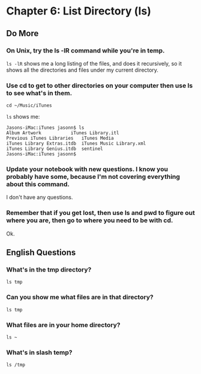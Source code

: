 
# Chapter 6: List Directory (ls)

## Do More

### On Unix, try the ls -lR command while you're in temp.

`ls -lR` shows me a long listing of the files, and does it recursively, so it shows all the directories and files under my current directory.

### Use cd to get to other directories on your computer then use ls to see what's in them.

`cd ~/Music/iTunes`

`ls` shows me:

    Jasons-iMac:iTunes jasonn$ ls
    Album Artwork			iTunes Library.itl
    Previous iTunes Libraries	iTunes Media
    iTunes Library Extras.itdb	iTunes Music Library.xml
    iTunes Library Genius.itdb	sentinel
    Jasons-iMac:iTunes jasonn$

### Update your notebook with new questions. I know you probably have some, because I'm not covering everything about this command.

I don't have any questions.

### Remember that if you get lost, then use ls and pwd to figure out where you are, then go to where you need to be with cd.

Ok.

## English Questions

### What's in the tmp directory?

`ls tmp`

### Can you show me what files are in that directory?

`ls tmp`

### What files are in your home directory?

`ls ~`

### What's in slash temp?

`ls /tmp`
